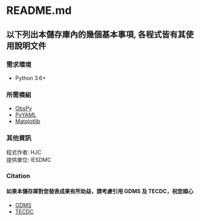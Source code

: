 # README.md

## 以下列出本儲存庫內的幾個基本事項, 各程式皆有其使用說明文件

### 需求環境
- Python 3.6+

### 所需模組
- [ObsPy](https://github.com/obspy/obspy)
- [PyYAML](https://github.com/yaml/pyyaml)
- [Matplotlib](https://github.com/matplotlib/matplotlib)

### 其他資訊
程式作者: HJC  
提供單位: IESDMC

### Citation
#### 如果本儲存庫對您發表成果有所助益，請考慮引用 GDMS 及 TECDC，祝您順心
- [GDMS](https://doi.org/10.7914/SN/T5)
- [TECDC](https://tec.earth.sinica.edu.tw/publication/newsletter/html/202206/36_03.html)
